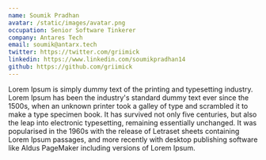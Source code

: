 ```yaml
---
name: Soumik Pradhan
avatar: /static/images/avatar.png
occupation: Senior Software Tinkerer
company: Antares Tech
email: soumik@antarx.tech
twitter: https://twitter.com/griimick
linkedin: https://www.linkedin.com/soumikpradhan14
github: https://github.com/griimick
---
```


Lorem Ipsum is simply dummy text of the printing and typesetting industry. Lorem Ipsum has been the industry's standard dummy text ever since the 1500s, when an unknown printer took a galley of type and scrambled it to make a type specimen book. It has survived not only five centuries, but also the leap into electronic typesetting, remaining essentially unchanged. It was popularised in the 1960s with the release of Letraset sheets containing Lorem Ipsum passages, and more recently with desktop publishing software like Aldus PageMaker including versions of Lorem Ipsum.
